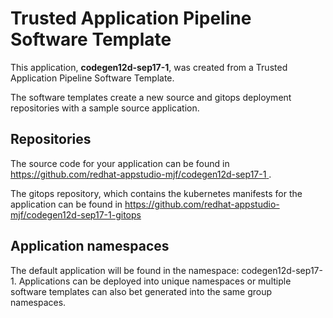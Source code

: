 # Trusted Application Pipeline Software Template

This application, **codegen12d-sep17-1**, was created from a Trusted Application Pipeline Software Template.

The software templates create a new source and gitops deployment repositories with a sample source application. 

## Repositories

The source code for your application can be found in [https://github.com/redhat-appstudio-mjf/codegen12d-sep17-1 ](https://github.com/redhat-appstudio-mjf/codegen12d-sep17-1 ).
 
The gitops repository, which contains the kubernetes manifests for the application can be found in 
[https://github.com/redhat-appstudio-mjf/codegen12d-sep17-1-gitops ](https://github.com/redhat-appstudio-mjf/codegen12d-sep17-1-gitops ) 

## Application namespaces 

The default application will be found in the namespace: codegen12d-sep17-1. Applications can be deployed into unique namespaces or multiple software templates can also bet generated into the same group namespaces.  